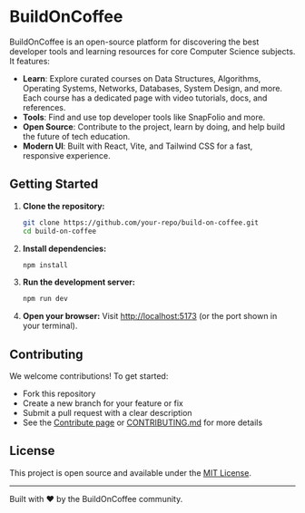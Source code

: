 # BuildOnCoffee

BuildOnCoffee is an open-source platform for discovering the best developer tools and learning resources for core Computer Science subjects. It features:

- **Learn**: Explore curated courses on Data Structures, Algorithms, Operating Systems, Networks, Databases, System Design, and more. Each course has a dedicated page with video tutorials, docs, and references.
- **Tools**: Find and use top developer tools like SnapFolio and more.
- **Open Source**: Contribute to the project, learn by doing, and help build the future of tech education.
- **Modern UI**: Built with React, Vite, and Tailwind CSS for a fast, responsive experience.

## Getting Started

1. **Clone the repository:**
   ```bash
   git clone https://github.com/your-repo/build-on-coffee.git
   cd build-on-coffee
   ```
2. **Install dependencies:**
   ```bash
   npm install
   ```
3. **Run the development server:**
   ```bash
   npm run dev
   ```
4. **Open your browser:**
   Visit [http://localhost:5173](http://localhost:5173) (or the port shown in your terminal).

## Contributing

We welcome contributions! To get started:
- Fork this repository
- Create a new branch for your feature or fix
- Submit a pull request with a clear description
- See the [Contribute page](./src/Component/Contribute.jsx) or [CONTRIBUTING.md](https://github.com/build-on-coffee/CONTRIBUTING.md) for more details

## License

This project is open source and available under the [MIT License](LICENSE).

---

Built with ❤️ by the BuildOnCoffee community.
